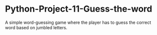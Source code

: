 # Python-Project-11-Guess-the-word
A simple word-guessing game where the player has to guess the correct word based on jumbled letters.
